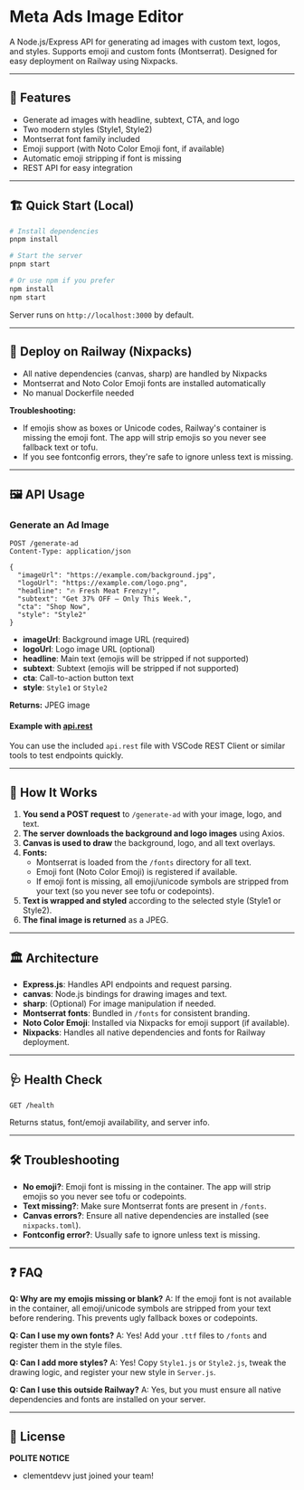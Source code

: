 # Meta Ads Image Editor

A Node.js/Express API for generating ad images with custom text, logos, and styles. Supports emoji and custom fonts (Montserrat). Designed for easy deployment on Railway using Nixpacks.

---

## 🚀 Features

- Generate ad images with headline, subtext, CTA, and logo
- Two modern styles (Style1, Style2)
- Montserrat font family included
- Emoji support (with Noto Color Emoji font, if available)
- Automatic emoji stripping if font is missing
- REST API for easy integration

---

## 🏗️ Quick Start (Local)

```bash
# Install dependencies
pnpm install

# Start the server
pnpm start

# Or use npm if you prefer
npm install
npm start
```

Server runs on `http://localhost:3000` by default.

---

## 🚢 Deploy on Railway (Nixpacks)

- All native dependencies (canvas, sharp) are handled by Nixpacks
- Montserrat and Noto Color Emoji fonts are installed automatically
- No manual Dockerfile needed

**Troubleshooting:**

- If emojis show as boxes or Unicode codes, Railway's container is missing the emoji font. The app will strip emojis so you never see fallback text or tofu.
- If you see fontconfig errors, they're safe to ignore unless text is missing.

---

## 🖼️ API Usage

### Generate an Ad Image

```http
POST /generate-ad
Content-Type: application/json

{
  "imageUrl": "https://example.com/background.jpg",
  "logoUrl": "https://example.com/logo.png",
  "headline": "🔥 Fresh Meat Frenzy!",
  "subtext": "Get 37% OFF — Only This Week.",
  "cta": "Shop Now",
  "style": "Style2"
}
```

- **imageUrl**: Background image URL (required)
- **logoUrl**: Logo image URL (optional)
- **headline**: Main text (emojis will be stripped if not supported)
- **subtext**: Subtext (emojis will be stripped if not supported)
- **cta**: Call-to-action button text
- **style**: `Style1` or `Style2`

**Returns:** JPEG image

#### Example with [api.rest](./api.rest)

You can use the included `api.rest` file with VSCode REST Client or similar tools to test endpoints quickly.

---

## 🧩 How It Works

1. **You send a POST request** to `/generate-ad` with your image, logo, and text.
2. **The server downloads the background and logo images** using Axios.
3. **Canvas is used to draw** the background, logo, and all text overlays.
4. **Fonts:**
   - Montserrat is loaded from the `/fonts` directory for all text.
   - Emoji font (Noto Color Emoji) is registered if available.
   - If emoji font is missing, all emoji/unicode symbols are stripped from your text (so you never see tofu or codepoints).
5. **Text is wrapped and styled** according to the selected style (Style1 or Style2).
6. **The final image is returned** as a JPEG.

---

## 🏛️ Architecture

- **Express.js**: Handles API endpoints and request parsing.
- **canvas**: Node.js bindings for drawing images and text.
- **sharp**: (Optional) For image manipulation if needed.
- **Montserrat fonts**: Bundled in `/fonts` for consistent branding.
- **Noto Color Emoji**: Installed via Nixpacks for emoji support (if available).
- **Nixpacks**: Handles all native dependencies and fonts for Railway deployment.

---

## 🩺 Health Check

```http
GET /health
```

Returns status, font/emoji availability, and server info.

---

## 🛠️ Troubleshooting

- **No emoji?**: Emoji font is missing in the container. The app will strip emojis so you never see tofu or codepoints.
- **Text missing?**: Make sure Montserrat fonts are present in `/fonts`.
- **Canvas errors?**: Ensure all native dependencies are installed (see `nixpacks.toml`).
- **Fontconfig error?**: Usually safe to ignore unless text is missing.

---

## ❓ FAQ

**Q: Why are my emojis missing or blank?**
A: If the emoji font is not available in the container, all emoji/unicode symbols are stripped from your text before rendering. This prevents ugly fallback boxes or codepoints.

**Q: Can I use my own fonts?**
A: Yes! Add your `.ttf` files to `/fonts` and register them in the style files.

**Q: Can I add more styles?**
A: Yes! Copy `Style1.js` or `Style2.js`, tweak the drawing logic, and register your new style in `Server.js`.

**Q: Can I use this outside Railway?**
A: Yes, but you must ensure all native dependencies and fonts are installed on your server.

---

## 📄 License

**POLITE NOTICE**
- clementdevv just joined your team!
